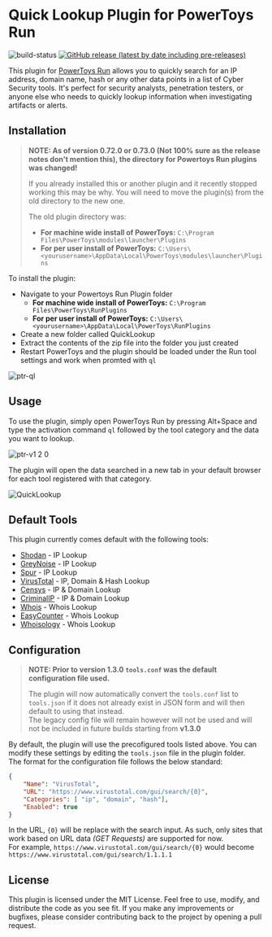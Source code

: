 # Quick Lookup Plugin for PowerToys Run

![build-status](https://github.com/GTGalaxi/quick-lookup-ptrun/actions/workflows/dotnet.yml/badge.svg) [![GitHub release (latest by date including pre-releases)](https://img.shields.io/github/v/release/GTGalaxi/quick-lookup-ptrun?include_prereleases)](https://github.com/GTGalaxi/quick-lookup-ptrun/releases)

This plugin for [PowerToys Run](https://learn.microsoft.com/en-us/windows/powertoys/run) allows you to quickly search for an IP address, domain name, hash or any other data points in a list of Cyber Security tools. It's perfect for security analysts, penetration testers, or anyone else who needs to quickly lookup information when investigating artifacts or alerts.

## Installation

> **NOTE: As of version 0.72.0 or 0.73.0 (Not 100% sure as the release notes don't mention this), the directory for Powertoys Run plugins was changed!**
>
> If you already installed this or another plugin and it recently stopped working this may be why. You will need to move the plugin(s) from the old directory to the new one.
>
> The old plugin directory was:
>
> - **For machine wide install of PowerToys:** `C:\Program Files\PowerToys\modules\launcher\Plugins`
> - **For per user install of PowerToys:** `C:\Users\<yourusername>\AppData\Local\PowerToys\modules\launcher\Plugins`

To install the plugin:

- Navigate to your Powertoys Run Plugin folder
  - **For machine wide install of PowerToys:** `C:\Program Files\PowerToys\RunPlugins`
  - **For per user install of PowerToys:** `C:\Users\<yourusername>\AppData\Local\PowerToys\RunPlugins`
- Create a new folder called QuickLookup
- Extract the contents of the zip file into the folder you just created
- Restart PowerToys and the plugin should be loaded under the Run tool settings and work when promted with `ql`

![ptr-ql](https://user-images.githubusercontent.com/10473238/232273294-1e9d4fec-fb8a-45e2-8780-0214aa6ef528.png)

## Usage

To use the plugin, simply open PowerToys Run by pressing Alt+Space and type the activation command `ql` followed by the tool category and the data you want to lookup.

![ptr-v1 2 0](https://user-images.githubusercontent.com/10473238/231605857-2427613f-7206-4899-8d82-3c660cecfd98.gif)

The plugin will open the data searched in a new tab in your default browser for each tool registered with that category.

![QuickLookup](https://user-images.githubusercontent.com/10473238/227844315-0a865672-9eb3-4f35-afc5-d6c196fd009d.gif)

## Default Tools

This plugin currently comes default with the following tools:

- [Shodan](https://www.shodan.io) - IP Lookup
- [GreyNoise](https://viz.greynoise.io) - IP Lookup
- [Spur](https://spur.us) - IP Lookup
- [VirusTotal](https://www.virustotal.com) - IP, Domain & Hash Lookup
- [Censys](https://search.censys.io) - IP & Domain Lookup
- [CriminalIP](https://www.criminalip.io) - IP & Domain Lookup
- [Whois](https://www.whois.com/whois) - Whois Lookup
- [EasyCounter](https://whois.easycounter.com) - Whois Lookup
- [Whoisology](https://whoisology.com) - Whois Lookup

## Configuration

> **NOTE: Prior to version 1.3.0 `tools.conf` was the default configuration file used.**
>
> The plugin will now automatically convert the `tools.conf` list to `tools.json` if it does not already exist in JSON form and will then default to using that instead.\
> The legacy config file will remain however will not be used and will not be included in future builds starting from **v1.3.0**

By default, the plugin will use the precofigured tools listed above. You can modify these settings by editing the `tools.json` file in the plugin folder.\
The format for the configuration file follows the below standard:

```json
{
    "Name": "VirusTotal",
    "URL": "https://www.virustotal.com/gui/search/{0}",
    "Categories": [ "ip", "domain", "hash"],
    "Enabled": true
}
```

In the URL, `{0}` will be replace with the search input. As such, only sites that work based on URL data *(GET Requests)* are supported for now.\
For example, `https://www.virustotal.com/gui/search/{0}` would become `https://www.virustotal.com/gui/search/1.1.1.1`

<!-- ```ini
[TOOL]                                  ; Section identifier for a new tool
NAME=Shodan                             ; Name of the tool
URL="https://www.shodan.io/host/{0}"    ; URL of the tool. {0} will be replaced with the user input from PowerToys Run
CATEGORIES=ip                           ; Comma-seperated list of Categories the tool can work with
ENABLED=1                               ; Boolean value of 0 or 1 to toggle the active state of the tool
``` -->

## License

This plugin is licensed under the MIT License. Feel free to use, modify, and distribute the code as you see fit. If you make any improvements or bugfixes, please consider contributing back to the project by opening a pull request.
